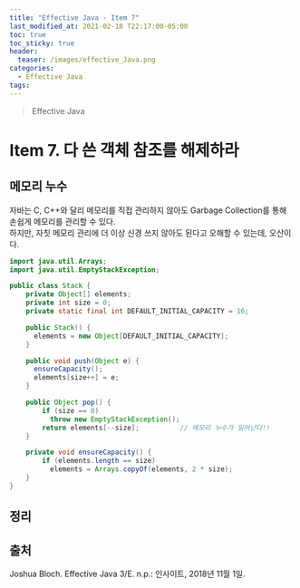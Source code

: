```yaml
---
title: "Effective Java - Item 7"
last_modified_at: 2021-02-18 T22:17:00-05:00
toc: true
toc_sticky: true
header:
  teaser: /images/effective_Java.png
categories: 
  - Effective Java
tags:
---
```


> Effective Java

Item 7. 다 쓴 객체 참조를 해제하라
=============
## 메모리 누수
자바는 C, C++와 달리 메모리를 직접 관리하지 않아도 Garbage Collection를 통해 손쉽게 메모리를 관리할 수 있다.  
하지만, 자칫 메모리 관리에 더 이상 신경 쓰지 않아도 된다고 오해할 수 있는데, 오산이다.  
```java
import java.util.Arrays;
import java.util.EmptyStackException;

public class Stack {
    private Object[] elements;
    private int size = 0;
    private static final int DEFAULT_INITIAL_CAPACITY = 16;

    public Stack() {
      elements = new Object[DEFAULT_INITIAL_CAPACITY];
    }

    public void push(Object e) {
      ensureCapacity();
      elements[size++] = e;
    }

    public Object pop() {
        if (size == 0)
          throw new EmptyStackException();
        return elements[--size];          // 메모리 누수가 일어난다!!
    }

    private void ensureCapacity() {
        if (elements.length == size)
          elements = Arrays.copyOf(elements, 2 * size);
    }
}
```


## 정리

## 출처
Joshua Bloch. Effective Java 3/E. n.p.: 인사이트, 2018년 11월 1일.  